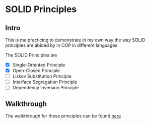 # SOLID Principles

## Intro
This is me practicing to demonstrate in my own way the way SOLID principles are abided by in OOP in different languages

The SOLID Principles are
- [x] Single-Oriented Principle
- [x] Open-Closed Principle
- [ ] Liskov Substitution Principle
- [ ] Interface Segregation Principle
- [ ] Dependency Inversion Principle

## Walkthrough
The walkthrough for these principles can be found [here](https://www.digitalocean.com/community/conceptual_articles/s-o-l-i-d-the-first-five-principles-of-object-oriented-design)
